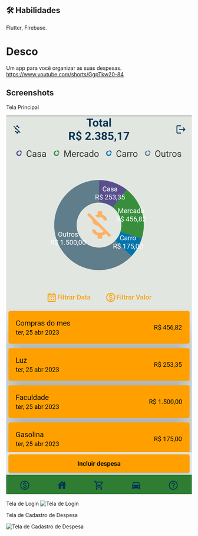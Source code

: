 
## 🛠 Habilidades
Flutter, Firebase.


# Desco

Um app para você organizar as suas despesas. https://www.youtube.com/shorts/GgpTkw20-84


## Screenshots


Tela Principal

![Tela Principal](https://github.com/Italomdf/desco/blob/master/assets/images/Screenshot_1682459914.png)

Tela de Login
![Tela de Login](https://github.com/Italomdf/desco/commit/99284095c25dde1f05368fa7653d17b2a9b7a829#diff-1737f474f8565dadcc981118108c2951721585a9e690ccb96e44a42d527ca8a4)

Tela de Cadastro de Despesa

![Tela de Cadastro de Despesa](https://github.com/Italomdf/desco/commit/99284095c25dde1f05368fa7653d17b2a9b7a829#diff-3a5a37462672109639dab314c7b10e2db19f0491742fa42f483fba60521e7dfe)
